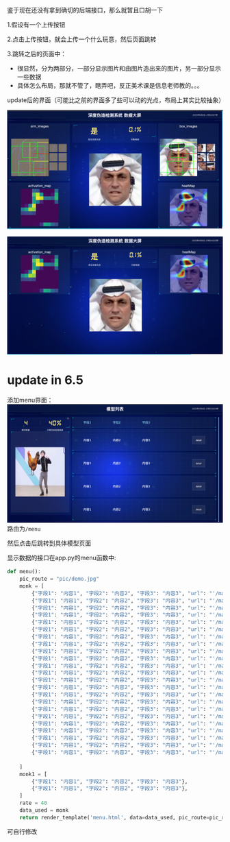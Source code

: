 鉴于现在还没有拿到确切的后端接口，那么就暂且口胡一下


1.假设有一个上传按钮

2.点击上传按钮，就会上传一个什么玩意，然后页面跳转

3.跳转之后的页面中：

- 很显然，分为两部分，一部分显示图片和由图片造出来的图片，另一部分显示一些数据
- 具体怎么布局，那就不管了，瞎弄吧，反正美术课是信息老师教的。。。

update后的界面（可能比之前的界面多了些可以动的光点，布局上其实比较抽象）

![img_3.png](img_3.png)

![img_4.png](img_4.png)

# update in 6.5

添加menu界面：
![img_2.png](img_2.png)
路由为``/menu``

然后点击后跳转到具体模型页面

显示数据的接口在app.py的menu函数中:
```python
def menu():
    pic_route = "pic/demo.jpg"
    monk = [
        {"字段1": "内容1", "字段2": "内容2", "字段3": "内容3", "url": "'/main1'"},
        {"字段1": "内容1", "字段2": "内容2", "字段3": "内容3", "url": "'/main1'"},
        {"字段1": "内容1", "字段2": "内容2", "字段3": "内容3", "url": "'/main1'"},
        {"字段1": "内容1", "字段2": "内容2", "字段3": "内容3", "url": "'/main1'"},
        {"字段1": "内容1", "字段2": "内容2", "字段3": "内容3", "url": "'/main1'"},
        {"字段1": "内容1", "字段2": "内容2", "字段3": "内容3", "url": "'/main1'"},
        {"字段1": "内容1", "字段2": "内容2", "字段3": "内容3", "url": "'/main1'"},
        {"字段1": "内容1", "字段2": "内容2", "字段3": "内容3", "url": "'/main1'"},
        {"字段1": "内容1", "字段2": "内容2", "字段3": "内容3", "url": "'/main1'"},
        {"字段1": "内容1", "字段2": "内容2", "字段3": "内容3", "url": "'/main1'"},
        {"字段1": "内容1", "字段2": "内容2", "字段3": "内容3", "url": "'/main1'"},
        {"字段1": "内容1", "字段2": "内容2", "字段3": "内容3", "url": "'/main1'"},
        {"字段1": "内容1", "字段2": "内容2", "字段3": "内容3", "url": "'/main1'"},
        {"字段1": "内容1", "字段2": "内容2", "字段3": "内容3", "url": "'/main1'"},
        {"字段1": "内容1", "字段2": "内容2", "字段3": "内容3", "url": "'/main1'"},
        {"字段1": "内容1", "字段2": "内容2", "字段3": "内容3", "url": "'/main1'"},
        {"字段1": "内容1", "字段2": "内容2", "字段3": "内容3", "url": "'/main1'"},
        {"字段1": "内容1", "字段2": "内容2", "字段3": "内容3", "url": "'/main1'"},
        {"字段1": "内容1", "字段2": "内容2", "字段3": "内容3", "url": "'/main1'"},
        {"字段1": "内容1", "字段2": "内容2", "字段3": "内容3", "url": "'/main1'"},
        {"字段1": "内容1", "字段2": "内容2", "字段3": "内容3", "url": "'/main1'"},
        {"字段1": "内容1", "字段2": "内容2", "字段3": "内容3", "url": "'/main1'"},
        {"字段1": "内容1", "字段2": "内容2", "字段3": "内容3", "url": "'/main1'"},

    ]
    monk1 = [
        {"字段1": "内容1", "字段2": "内容2", "字段3": "内容3"},
        {"字段1": "内容1", "字段2": "内容2", "字段3": "内容3"},
    ]
    rate = 40
    data_used = monk
    return render_template('menu.html', data=data_used, pic_route=pic_route, data_len=len(data_used), percentage=rate)

```
可自行修改